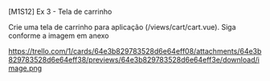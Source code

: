 [M1S12] Ex 3 - Tela de carrinho

Crie uma tela de carrinho para aplicação (/views/cart/cart.vue). Siga conforme a imagem em anexo

https://trello.com/1/cards/64e3b829783528d6e64eff08/attachments/64e3b829783528d6e64eff38/previews/64e3b829783528d6e64eff3e/download/image.png
